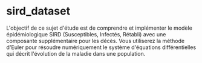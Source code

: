 # sird_dataset
L'objectif de ce sujet d'étude est de comprendre et implémenter le modèle épidémiologique SIRD (Susceptibles, Infectés, Rétabli) avec une composante supplémentaire pour les décès. Vous utiliserez la méthode d'Euler pour résoudre numériquement le système d'équations différentielles qui décrit l'évolution de la maladie dans une population.
